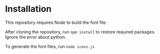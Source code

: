 # Installation

This repository requires Node to build the font file.

After cloning the repository, run `npm install` to restore required
packages. Ignore the error about python.

To generate the font files, run `node icons.js`
